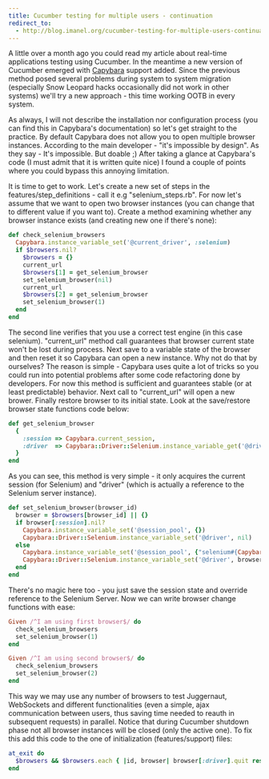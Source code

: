 ```yaml
---
title: Cucumber testing for multiple users - continuation
redirect_to:
  - http://blog.imanel.org/cucumber-testing-for-multiple-users-continuation
---
```


A little over a month ago you could read my article about real-time applications testing using Cucumber. In the meantime a new version of Cucumber emerged with [Capybara](http://github.com/jnicklas/capybara) support added. Since the previous method posed several problems during system to system migration (especially Snow Leopard hacks occasionally did not work in other systems) we'll try a new approach - this time working OOTB in every system.

As always, I will not describe the installation nor configuration process (you can find this in Capybara's documentation) so let's get straight to the practice. By default Capybara does not allow you to open multiple browser instances. According to the main developer - "it's impossible by design". As they say -  It's impossible. But doable ;) After taking a glance at Capybara's code (I must admit that it is written quite nice) I found a couple of points where you could bypass this annoying limitation.

It is time to get to work. Let's create a new set of steps in the features/step_definitions - call it e.g "selenium_steps.rb". For now let's assume that we want to open two browser instances (you can change that to different value if you want to). Create a method examining whether any browser instance exists (and creating new one if there's none):

``` ruby
def check_selenium_browsers
  Capybara.instance_variable_set('@current_driver', :selenium)
  if $browsers.nil?
    $browsers = {}
    current_url
    $browsers[1] = get_selenium_browser
    set_selenium_browser(nil)
    current_url
    $browsers[2] = get_selenium_browser
    set_selenium_browser(1)
  end
end
```

The second line verifies that you use a correct test engine (in this case selenium). "current_url" method call guarantees that browser current state won't be lost during process. Next save to a variable state of the browser and then reset it so Capybara can open a new instance. Why not do that by ourselves? The reason is simple - Capybara uses quite a lot of tricks so you could run into potential problems after some code refactoring done by developers. For now this method is sufficient and guarantees stable (or at least predictable) behavior. Next call to "current_url" will open a new brower. Finally restore browser to its initial state. Look at the save/restore browser state functions code below:

``` ruby
def get_selenium_browser
  {
    :session => Capybara.current_session,
    :driver  => Capybara::Driver::Selenium.instance_variable_get('@driver')
  }
end
```

As you can see, this method is very simple - it only acquires the current session (for Selenium) and "driver" (which is actually a reference to the Selenium server instance).

``` ruby
def set_selenium_browser(browser_id)
  browser = $browsers[browser_id] || {}
  if browser[:session].nil?
    Capybara.instance_variable_set('@session_pool', {})
    Capybara::Driver::Selenium.instance_variable_set('@driver', nil)
  else
    Capybara.instance_variable_set('@session_pool', {"selenium#{Capybara.app.object_id}" => browser[:session]})
    Capybara::Driver::Selenium.instance_variable_set('@driver', browser[:driver])
  end
end
```

There's no magic here too - you just save the session state and override reference to the Selenium Server. Now we can write browser change functions with ease:

``` ruby
Given /^I am using first browser$/ do
  check_selenium_browsers
  set_selenium_browser(1)
end

Given /^I am using second browser$/ do
  check_selenium_browsers
  set_selenium_browser(2)
end
```

This way we may use any number of browsers to test Juggernaut, WebSockets and different functionalities (even a simple, ajax communication between users, thus saving time needed to reauth in subsequent requests) in parallel.
Notice that during Cucumber shutdown phase not all browser instances will be closed (only the active one). To fix this add this code to the one of initialization (features/support) files:

``` ruby
at_exit do
  $browsers && $browsers.each { |id, browser| browser[:driver].quit rescue nil }
end
```
